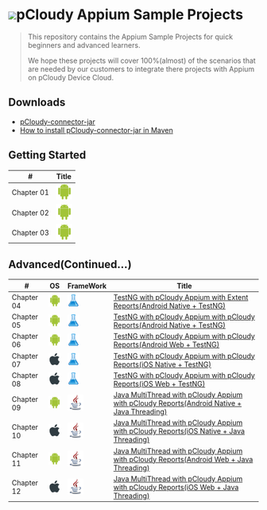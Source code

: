 <h1><img src="https://www.pcloudy.com/wp-content/uploads/2015/11/PCloudy_Logo_0-1.png">pCloudy Appium Sample Projects</h1>


> This repository contains the Appium Sample Projects
> for quick beginners and advanced learners.
> 
> We hope these projects will cover 100%(almost) of the
> scenarios that are needed by our customers to integrate
> there projects with Appium on pCloudy Device Cloud.



## Downloads

* [pCloudy-connector-jar](http://pcloudy-content-distribution.s3.amazonaws.com/index.html?prefix=pCloudy-Connector-Jars/v11/java/)
* [How to install pCloudy-connector-jar in Maven](http://pcloudy-content-distribution.s3.amazonaws.com/pCloudy-Connector-Jars/v11/java/How%20to%20Install%20pCloudy-java-connector.jar%20in%20Maven.txt)

## Getting Started

| #   | Title |
|-----------|-------|
|Chapter 01  | ![Android][android] | ![TestNG][testng] | [TestNG with Local Appium on Single Device(Android Native + TestNG)](/Getting%20Started/Chapter%2001-%20TestNG%20with%20Local%20Appium%20on%20Single%20Device(Android%20Native%20%2B%20TestNG))|
|Chapter 02  | ![Android][android] | ![TestNG][testng] | [TestNG with pCloudy Appium on Single Device(Android Native + TestNG)](/Getting%20Started/Chapter%2002-%20TestNG%20with%20pCloudy%20Appium%20on%20Single%20Device(Android%20Native%20%2B%20TestNG)) |
|Chapter 03  | ![Android][android] | ![TestNG][testng] | [TestNG with pCloudy Appium on Multiple Devices(Android Native + TestNG)](/Getting%20Started/Chapter%2003-%20TestNG%20with%20pCloudy%20Appium%20on%20Multiple%20Devices(Android%20Native%20%2B%20TestNG)) |


## Advanced(Continued...)
| #   | OS | FrameWork | Title |
|-----|----|-----------|-------|
|Chapter 04| ![Android][android] | ![TestNG][testng] | [TestNG with pCloudy Appium with Extent Reports(Android Native + TestNG)](/Advanced(Continued...)/Chapter%2004-%20TestNG%20with%20pCloudy%20Appium%20with%20Extent%20Reports(Android%20Native%20%2B%20TestNG)#chapter-04--testng-with-pcloudy-appium-with-extent-reportsandroid-native--testng)|
|Chapter 05| ![Android][android] | ![TestNG][testng] |[TestNG with pCloudy Appium with pCloudy Reports(Android Native + TestNG)](/Advanced(Continued...)/Chapter%2005-%20TestNG%20with%20pCloudy%20Appium%20with%20pCloudy%20Reports(Android%20Native%20%2B%20TestNG)#chapter-05--testng-with-pcloudy-appium-with-pcloudy-reportsandroid-native--testng)|
|Chapter 06| ![Android][android] | ![TestNG][testng] |[TestNG with pCloudy Appium with pCloudy Reports(Android Web + TestNG)](/Advanced(Continued...)/Chapter%2006-%20TestNG%20with%20pCloudy%20Appium%20with%20pCloudy%20Reports(Android%20Web%20%2B%20TestNG)#chapter-06--testng-with-pcloudy-appium-with-pcloudy-reportsandroid-web--testng)|
|Chapter 07|![iOS][ios] | ![TestNG][testng] | [TestNG with pCloudy Appium with pCloudy Reports(iOS Native + TestNG)](/Advanced(Continued...)/Chapter%2007-%20TestNG%20with%20pCloudy%20Appium%20with%20pCloudy%20Reports(iOS%20Native%20%2B%20TestNG)#chapter-07--testng-with-pcloudy-appium-with-pcloudy-reportsios-native--testng)|
|Chapter 08| ![iOS][ios] | ![TestNG][testng] |[TestNG with pCloudy Appium with pCloudy Reports(iOS Web + TestNG)](/Advanced(Continued...)/Chapter%2008-%20TestNG%20with%20pCloudy%20Appium%20with%20pCloudy%20Reports(iOS%20Web%20%2B%20TestNG)#chapter-08--testng-with-pcloudy-appium-with-pcloudy-reportsios-web--testng)|
|Chapter 09|![Android][android] | ![Java][java] | [Java MultiThread with pCloudy Appium with pCloudy Reports(Android Native + Java Threading)](/Advanced(Continued...)/Chapter%2009-%20Java%20MultiThread%20with%20pCloudy%20Appium%20with%20pCloudy%20Reports(Android%20Native%20%2B%20Java%20Threading)#chapter-9--java-multithread-with-pcloudy-appium-with-pcloudy-reportsandroid-native--java-threading)|
|Chapter 10|![iOS][ios] | ![Java][java] | [Java MultiThread with pCloudy Appium with pCloudy Reports(iOS Native + Java Threading)](/Advanced(Continued...)/Chapter%2010-%20Java%20MultiThread%20with%20pCloudy%20Appium%20with%20pCloudy%20Reports(iOS%20Native%20%2B%20Java%20Threading)#chapter-10--java-multithread-with-pcloudy-appium-with-pcloudy-reportsios-native--java-threading)|
|Chapter 11|![Android][android] | ![Java][java] | [Java MultiThread with pCloudy Appium with pCloudy Reports(Android Web + Java Threading)](/Advanced(Continued...)/Chapter%2011-%20Java%20MultiThread%20with%20pCloudy%20Appium%20with%20pCloudy%20Reports(Android%20Web%20%2B%20Java%20Threading)#chapter-11--java-multithread-with-pcloudy-appium-with-pcloudy-reportsandroid-web--java-threading)|
|Chapter 12|![iOS][ios] | ![Java][java] | [Java MultiThread with pCloudy Appium with pCloudy Reports(iOS Web + Java Threading)](/Advanced(Continued...)/Chapter%2012-%20Java%20MultiThread%20with%20pCloudy%20Appium%20with%20pCloudy%20Reports(iOS%20Web%20%2B%20Java%20Threading)#chapter-12--java-multithread-with-pcloudy-appium-with-pcloudy-reportsios-web--java-threading)|









[android]:/images/android.png "Android"
[ios]:/images/apple.png "iOS"
[java]:/images/java.png "Java"
[testng]:/images/testng.png "TestNG"

